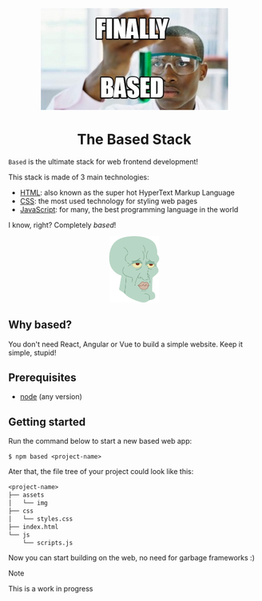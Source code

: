 <div align="center">
  <img src="./public/finally_based.jpg" />
</div>

<div align="center">
  <h1>The Based Stack</h1>
</div>

`Based` is the ultimate stack for web frontend development!

This stack is made of 3 main technologies:

+ [HTML](https://developer.mozilla.org/en-US/docs/Web/HTML): also known as the super hot HyperText Markup Language
+ [CSS](https://developer.mozilla.org/en-US/docs/Web/CSS): the most used technology for styling web pages
+ [JavaScript](https://developer.mozilla.org/en-US/docs/Web/JavaScript): for many, the best programming language in the world

I know, right? Completely *based*!

<div align="center">
  <img src="./public/based.png" width="100" height="auto"/>
</div>

## Why based?

You don't need React, Angular or Vue to build a simple website. Keep it simple, stupid!

## Prerequisites

+ [node](https://nodejs.org/en/download/package-manager) (any version)

## Getting started

Run the command below to start a new based web app:

```console
$ npm based <project-name>
```

Ater that, the file tree of your project could look like this:

```
<project-name>
├── assets
│   └── img
├── css
│   └── styles.css
├── index.html
└── js
    └── scripts.js
```

Now you can start building on the web, no need for garbage frameworks :)

> [!NOTE]  
> This is a work in progress